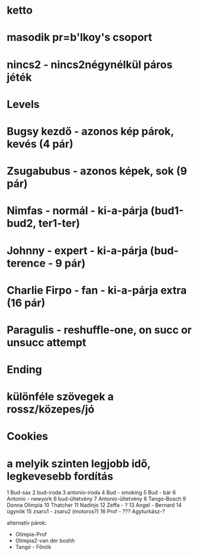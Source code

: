 # ketto
# masodik pr=b'lkoy's csoport
# nincs2 - nincs2négynélkül páros jéték

# Levels
#   Bugsy kezdő - azonos kép párok, kevés (4 pár)
#   Zsugabubus - azonos képek, sok (9 pár)
#   Nimfas - normál - ki-a-párja (bud1-bud2, ter1-ter)
#   Johnny - expert - ki-a-párja (bud-terence - 9 pár)
#   Charlie Firpo - fan - ki-a-párja extra (16 pár)
#   Paragulis - reshuffle-one, on succ or unsucc attempt
#
# Ending
#   különféle szövegek a rossz/közepes/jó
# Cookies
#   a melyik szinten legjobb idő, legkevesebb fordítás

1 Bud-sax
2 bud-iroda
3 antonio-iroda
4 Bud - smoking 
5 Bud - bár
6 Antonio - newyork
6 bud-ültetvény
7 Antonio-ültetvény
8 Tango-Bosch
9 Donna Olimpia
10 Thatcher
11 Nadinjo
12 Zeffa - ?
13 Angel - Bernard
14 ügynök
15 zsaru1 - zsaru2 (motoros?)
16 Prof - ??? Agyturkász-?


alternatív párok: 
- Olimpia-Prof
- Olimpia2-van der boshh
- Tangó - Főnök
